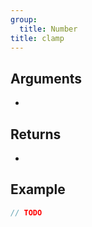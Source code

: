 ```yaml
---
group:
  title: Number
title: clamp
---
```


>

## Arguments

-

## Returns

-

## Example

```ts
// TODO
```
